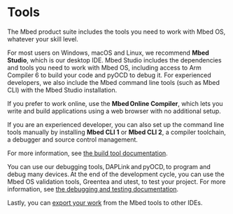 # Tools

The Mbed product suite includes the tools you need to work with Mbed OS, whatever your skill level.

For most users on Windows, macOS and Linux, we recommend **Mbed Studio**, which is our desktop IDE. Mbed Studio includes the dependencies and tools you need to work with Mbed OS, including access to Arm Compiler 6 to build your code and pyOCD to debug it. For experienced developers, we also include the Mbed command line tools (such as Mbed CLI) with the Mbed Studio installation.

If you prefer to work online, use the **Mbed Online Compiler**, which lets you write and build applications using a web browser with no additional setup.

If you are an experienced developer, you can also set up the command line tools manually by installing **Mbed CLI 1** or **Mbed CLI 2**, a compiler toolchain, a debugger and source control management.

For more information, see [the build tool documentation](../build-tools/index.html).

You can use our debugging tools, DAPLink and pyOCD, to program and debug many devices. At the end of the development cycle, you can use the Mbed OS validation tools, Greentea and utest, to test your project. For more information, see [the debugging and testing documentation](../debug-test/index.html).

Lastly, you can [export your work](../build-tools/third-party-build-tools.html) from the Mbed tools to other IDEs.

